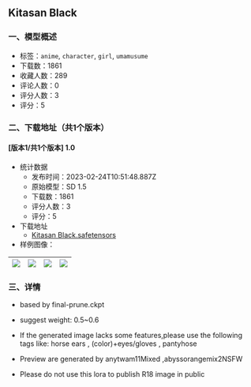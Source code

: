 ## Kitasan Black
### 一、模型概述

- 标签：`anime`, `character`, `girl`, `umamusume`
- 下载数：1861
- 收藏人数：289
- 评论人数：0
- 评分人数：3
- 评分：5

### 二、下载地址（共1个版本）

#### [版本1/共1个版本] 1.0

- 统计数据
  - 发布时间：2023-02-24T10:51:48.887Z
  - 原始模型：SD 1.5
  - 下载数：1861
  - 评分人数：3
  - 评分：5
- 下载地址
  - [Kitasan Black.safetensors](https://civitai.com/api/download/models/14637)
- 样例图像：

| <img src="https://image.civitai.com/xG1nkqKTMzGDvpLrqFT7WA/ab35dec3-6c52-4195-49b8-19cf42327100/width=450/143090.jpeg" /> | <img src="https://image.civitai.com/xG1nkqKTMzGDvpLrqFT7WA/2fbb5e22-c937-4052-7508-e2b7710d3500/width=450/143097.jpeg" /> | <img src="https://image.civitai.com/xG1nkqKTMzGDvpLrqFT7WA/3ca23dd8-324c-44ad-9bb8-b8061c8f7c00/width=450/143096.jpeg" /> | <img src="https://image.civitai.com/xG1nkqKTMzGDvpLrqFT7WA/c94dc5d5-514d-4f95-ac9f-74abd07d9c00/width=450/143095.jpeg" /> |
| ---- | ---- | ---- | ---- |


### 三、详情
<ul><li><p>based by final-prune.ckpt</p></li><li><p>suggest weight: 0.5~0.6</p></li><li><p>If the generated image lacks some features,please use the following tags like: horse ears , (color)+eyes/gloves , pantyhose</p></li><li><p>Preview are generated by anytwam11Mixed ,abyssorangemix2NSFW</p></li><li><p>Please do not use this lora to publish R18 image in public</p></li></ul>